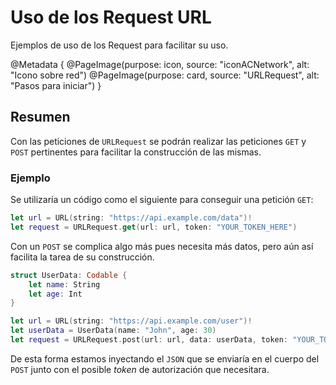# Uso de los Request URL

Ejemplos de uso de los Request para facilitar su uso.

@Metadata {
    @PageImage(purpose: icon,
               source: "iconACNetwork",
               alt: "Icono sobre red")
    @PageImage(purpose: card, source: "URLRequest", alt: "Pasos para iniciar")
}

## Resumen

Con las peticiones de `URLRequest` se podrán realizar las peticiones `GET` y `POST` pertinentes para facilitar la construcción de las mismas.

### Ejemplo

Se utilizaría un código como el siguiente para conseguir una petición `GET`:

```swift
let url = URL(string: "https://api.example.com/data")!
let request = URLRequest.get(url: url, token: "YOUR_TOKEN_HERE")
```

Con un `POST` se complica algo más pues necesita más datos, pero aún así facilita la tarea de su construcción.

```swift
struct UserData: Codable {
    let name: String
    let age: Int
}

let url = URL(string: "https://api.example.com/user")!
let userData = UserData(name: "John", age: 30)
let request = URLRequest.post(url: url, data: userData, token: "YOUR_TOKEN_HERE")
```

De esta forma estamos inyectando el `JSON` que se enviaría en el cuerpo del `POST` junto con el posible *token* de autorización que necesitara.
